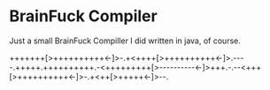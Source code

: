# BrainFuck Compiler

Just a small BrainFuck Compiller I did written in java, of course. 

+++++++[>++++++++++<-]>-.+<++++[>++++++++++<-]>.----.+++++.++++++++++.-<+++++++++[>----------<-]>+++.-.--<+++[>++++++++++<-]>-.+<++[>+++++<-]>--.
